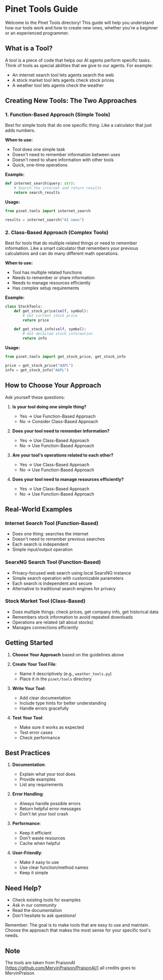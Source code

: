 # Pinet Tools Guide

Welcome to the Pinet Tools directory! This guide will help you understand how our tools work and how to create new ones, whether you're a beginner or an experienced programmer.

## What is a Tool?

A tool is a piece of code that helps our AI agents perform specific tasks. Think of tools as special abilities that we give to our agents. For example:
- An internet search tool lets agents search the web
- A stock market tool lets agents check stock prices
- A weather tool lets agents check the weather

## Creating New Tools: The Two Approaches

### 1. Function-Based Approach (Simple Tools)

Best for simple tools that do one specific thing. Like a calculator that just adds numbers.

**When to use:**
- Tool does one simple task
- Doesn't need to remember information between uses
- Doesn't need to share information with other tools
- Quick, one-time operations

**Example:**
```python
def internet_search(query: str):
    # Search the internet and return results
    return search_results
```

**Usage:**
```python
from pinet.tools import internet_search

results = internet_search("AI news")
```

### 2. Class-Based Approach (Complex Tools)

Best for tools that do multiple related things or need to remember information. Like a smart calculator that remembers your previous calculations and can do many different math operations.

**When to use:**
- Tool has multiple related functions
- Needs to remember or share information
- Needs to manage resources efficiently
- Has complex setup requirements

**Example:**
```python
class StockTools:
    def get_stock_price(self, symbol):
        # Get current stock price
        return price
        
    def get_stock_info(self, symbol):
        # Get detailed stock information
        return info
```

**Usage:**
```python
from pinet.tools import get_stock_price, get_stock_info

price = get_stock_price("AAPL")
info = get_stock_info("AAPL")
```

## How to Choose Your Approach

Ask yourself these questions:

1. **Is your tool doing one simple thing?**
   - Yes → Use Function-Based Approach
   - No → Consider Class-Based Approach

2. **Does your tool need to remember information?**
   - Yes → Use Class-Based Approach
   - No → Use Function-Based Approach

3. **Are your tool's operations related to each other?**
   - Yes → Use Class-Based Approach
   - No → Use Function-Based Approach

4. **Does your tool need to manage resources efficiently?**
   - Yes → Use Class-Based Approach
   - No → Use Function-Based Approach

## Real-World Examples

### Internet Search Tool (Function-Based)
- Does one thing: searches the internet
- Doesn't need to remember previous searches
- Each search is independent
- Simple input/output operation

### SearxNG Search Tool (Function-Based)
- Privacy-focused web search using local SearxNG instance
- Simple search operation with customizable parameters
- Each search is independent and secure
- Alternative to traditional search engines for privacy

### Stock Market Tool (Class-Based)
- Does multiple things: check prices, get company info, get historical data
- Remembers stock information to avoid repeated downloads
- Operations are related (all about stocks)
- Manages connections efficiently

## Getting Started

1. **Choose Your Approach** based on the guidelines above

2. **Create Your Tool File**:
   - Name it descriptively (e.g., `weather_tools.py`)
   - Place it in the `pinet/tools` directory

3. **Write Your Tool**:
   - Add clear documentation
   - Include type hints for better understanding
   - Handle errors gracefully

4. **Test Your Tool**:
   - Make sure it works as expected
   - Test error cases
   - Check performance

## Best Practices

1. **Documentation**:
   - Explain what your tool does
   - Provide examples
   - List any requirements

2. **Error Handling**:
   - Always handle possible errors
   - Return helpful error messages
   - Don't let your tool crash

3. **Performance**:
   - Keep it efficient
   - Don't waste resources
   - Cache when helpful

4. **User-Friendly**:
   - Make it easy to use
   - Use clear function/method names
   - Keep it simple

## Need Help?

- Check existing tools for examples
- Ask in our community
- Read the documentation
- Don't hesitate to ask questions!

Remember: The goal is to make tools that are easy to use and maintain. Choose the approach that makes the most sense for your specific tool's needs.

## Note

The tools are taken from  PraisonAI [https://github.com/MervinPraison/PraisonAI/] all credits goes to MervinPraison 